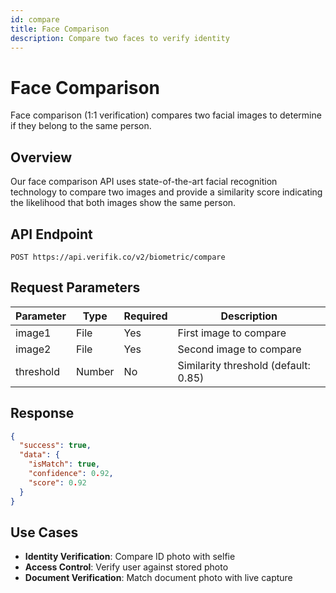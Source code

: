 ```yaml
---
id: compare
title: Face Comparison
description: Compare two faces to verify identity
---
```


# Face Comparison

Face comparison (1:1 verification) compares two facial images to determine if they belong to the same person.

## Overview

Our face comparison API uses state-of-the-art facial recognition technology to compare two images and provide a similarity score indicating the likelihood that both images show the same person.

## API Endpoint

```http
POST https://api.verifik.co/v2/biometric/compare
```

## Request Parameters

| Parameter | Type   | Required | Description                    |
| --------- | ------ | -------- | ------------------------------ |
| image1    | File   | Yes      | First image to compare         |
| image2    | File   | Yes      | Second image to compare        |
| threshold | Number | No       | Similarity threshold (default: 0.85) |

## Response

```json
{
  "success": true,
  "data": {
    "isMatch": true,
    "confidence": 0.92,
    "score": 0.92
  }
}
```

## Use Cases

- **Identity Verification**: Compare ID photo with selfie
- **Access Control**: Verify user against stored photo
- **Document Verification**: Match document photo with live capture
